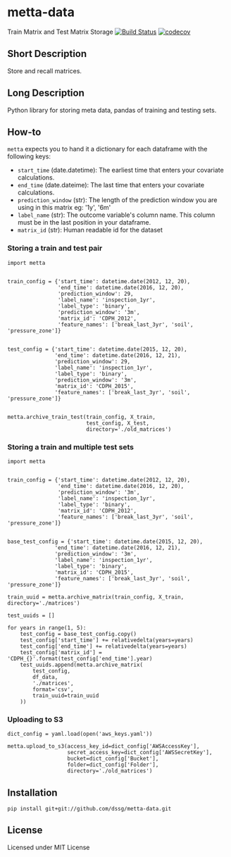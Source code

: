 # metta-data
Train Matrix and Test Matrix Storage
[![Build Status](https://travis-ci.org/dssg/metta-data.svg?branch=master)](https://travis-ci.org/dssg/metta-data)
[![codecov](https://codecov.io/gh/dssg/metta-data/branch/master/graph/badge.svg)](https://codecov.io/gh/dssg/metta-data)

## Short Description
Store and recall matrices.

## Long Description

Python library for storing meta data, pandas of training and
testing sets.

## How-to

`metta` expects you to hand it a dictionary for each dataframe with the following keys:
- `start_time` (date.datetime): The earliest time that enters your covariate calculations.
- `end_time` (date.dateime): The last time that enters your covariate calculations.
- `prediction_window` (str): The length of the prediction window you are using in this matrix eg: '1y', '6m'
- `label_name` (str): The outcome variable's column name. This column must be in the last position in your dataframe.
- `matrix_id` (str): Human readable id for the dataset

### Storing a train and test pair
```
import metta


train_config = {'start_time': datetime.date(2012, 12, 20),
                'end_time': datetime.date(2016, 12, 20),
                'prediction_window': 29,
                'label_name': 'inspection_1yr',
                'label_type': 'binary',
                'prediction_window': '3m',
                'matrix_id': 'CDPH_2012',
                'feature_names': ['break_last_3yr', 'soil', 'pressure_zone']}


test_config = {'start_time': datetime.date(2015, 12, 20),
               'end_time': datetime.date(2016, 12, 21),
               'prediction_window': 29,
               'label_name': 'inspection_1yr',
               'label_type': 'binary',
               'prediction_window': '3m',
               'matrix_id': 'CDPH_2015',
               'feature_names': ['break_last_3yr', 'soil', 'pressure_zone']}


metta.archive_train_test(train_config, X_train,
                         test_config, X_test,
                         directory='./old_matrices')
```

### Storing a train and multiple test sets
```
import metta


train_config = {'start_time': datetime.date(2012, 12, 20),
                'end_time': datetime.date(2016, 12, 20),
                'prediction_window': '3m',
                'label_name': 'inspection_1yr',
                'label_type': 'binary',
                'matrix_id': 'CDPH_2012',
                'feature_names': ['break_last_3yr', 'soil', 'pressure_zone']}


base_test_config = {'start_time': datetime.date(2015, 12, 20),
               'end_time': datetime.date(2016, 12, 21),
               'prediction_window': '3m',
               'label_name': 'inspection_1yr',
               'label_type': 'binary',
               'matrix_id': 'CDPH_2015',
               'feature_names': ['break_last_3yr', 'soil', 'pressure_zone']}

train_uuid = metta.archive_matrix(train_config, X_train, directory='./matrices')

test_uuids = []

for years in range(1, 5):
	test_config = base_test_config.copy()
	test_config['start_time'] += relativedelta(years=years)
	test_config['end_time'] += relativedelta(years=years)
	test_config['matrix_id'] = 'CDPH_{}'.format(test_config['end_time'].year)
	test_uuids.append(metta.archive_matrix(
		test_config,
		df_data,
		'./matrices',
		format='csv',
		train_uuid=train_uuid
	))

```


### Uploading to S3
```
dict_config = yaml.load(open('aws_keys.yaml'))

metta.upload_to_s3(access_key_id=dict_config['AWSAccessKey'],
                   secret_access_key=dict_config['AWSSecretKey'],
                   bucket=dict_config['Bucket'],
                   folder=dict_config['Folder'],
                   directory='./old_matrices')

```

## Installation
```
pip install git+git://github.com/dssg/metta-data.git
```

## License
Licensed under MIT License
